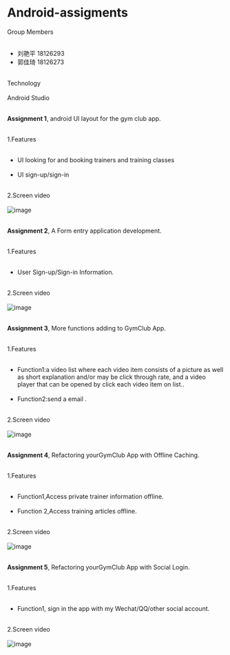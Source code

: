 # Android-assigments


Group Members<br><br>
 * 刘艳平  18126293<br>
 * 郭佳琦  18126273<br><br>

Technology<br><br>
Android Studio<br><br>


**Assignment 1**, android UI layout for the gym club app.<br><br>

1.Features<br><br>
* UI looking for and booking trainers and training classes<br><br>
* UI sign-up/sign-in<br><br>

2.Screen video<br><br>
![image](https://github.com/jiaqiG/Android-assigments/blob/master/screen%20video/assignment1.gif)<br><br>


**Assignment 2**, A Form entry application development.<br><br>

1.Features<br><br>
* User Sign-up/Sign-in Information.<br><br>

2.Screen video<br><br>
![image](https://github.com/jiaqiG/Android-assigments/blob/master/screen%20video/assignment2.gif)<br><br>


**Assignment 3**, More functions adding to GymClub App.<br><br>

1.Features<br><br>
* Function1:a video list where each video item consists of a picture as well as short explanation and/or may be click through rate, and a video player that can be opened by click each video item on list..<br><br>
* Function2:send a email .<br><br>

2.Screen video<br><br>
![image](https://github.com/jiaqiG/Android-assigments/blob/master/screen%20video/assignment3.gif)<br><br>


**Assignment 4**, Refactoring yourGymClub App with Offline Caching.<br><br>

1.Features<br><br>
* Function1,Access private trainer information offline.<br><br>
* Function 2,Access training articles offline.<br><br>

2.Screen video<br><br>
![image](https://github.com/jiaqiG/Android-assigments/blob/master/screen%20video/assignment-4.gif)<br><br>


**Assignment 5**, Refactoring yourGymClub App with Social Login.<br><br>

1.Features<br><br>
* Function1,  sign in the app with my Wechat/QQ/other social account.<br><br>

2.Screen video<br><br>
![image](https://github.com/jiaqiG/Android-assigments/blob/master/screen%20video/assignment5.gif)<br><br>



